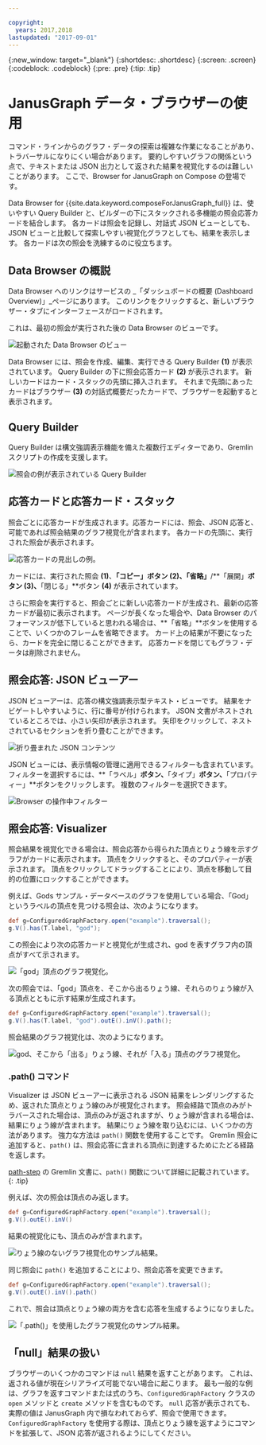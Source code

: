 ```yaml
---

copyright:
  years: 2017,2018
lastupdated: "2017-09-01"
---
```


{:new_window: target="_blank"}
{:shortdesc: .shortdesc}
{:screen: .screen}
{:codeblock: .codeblock}
{:pre: .pre}
{:tip: .tip}

# JanusGraph データ・ブラウザーの使用

コマンド・ラインからのグラフ・データの探索は複雑な作業になることがあり、トラバーサルになりにくい場合があります。 要約しやすいグラフの関係という点で、テキストまたは JSON 出力として返された結果を視覚化するのは難しいことがあります。 ここで、Browser for JanusGraph on Compose の登場です。

Data Browser for {{site.data.keyword.composeForJanusGraph_full}} は、使いやすい Query Builder と、ビルダーの下にスタックされる多機能の照会応答カードを結合します。 各カードは照会を記録し、対話式 JSON ビューとしても、JSON ビューと比較して探索しやすい視覚化グラフとしても、結果を表示します。 各カードは次の照会を洗練するのに役立ちます。

## Data Browser の概説

Data Browser へのリンクはサービスの _「ダッシュボードの概要 (Dashboard Overview)」_ページにあります。 このリンクをクリックすると、新しいブラウザー・タブにインターフェースがロードされます。

これは、最初の照会が実行された後の Data Browser のビューです。

![起動された Data Browser のビュー](./images/databrowser_taggedFullscreenbrowser.png "起動された Data Browser のビュー。Query Builder、JSON 形式とビジュアル形式の照会出力、ウェルカム・メッセージ、チュートリアルが表示されています。")

Data Browser には、照会を作成、編集、実行できる Query Builder **(1)** が表示されています。 Query Builder の下に照会応答カード **(2)** が表示されます。 新しいカードはカード・スタックの先頭に挿入されます。 それまで先頭にあったカードはブラウザー **(3)** の対話式概要だったカードで、ブラウザーを起動すると表示されます。

## Query Builder

Query Builder は構文強調表示機能を備えた複数行エディターであり、Gremlin スクリプトの作成を支援します。

![照会の例が表示されている Query Builder](./images/databrowser_taggedquerybuilder.png "照会の例が表示されている Query Builder")

## 応答カードと応答カード・スタック

照会ごとに応答カードが生成されます。応答カードには、照会、JSON 応答と、可能であれば照会結果のグラフ視覚化が含まれます。 各カードの先頭に、実行された照会が表示されます。

![応答カードの見出しの例。](./images/databrowser_querybar.png)

カードには、実行された照会 **(1)**、**「コピー」**ボタン **(2)**、**「省略」**/**「展開」**ボタン **(3)**、**「閉じる」**ボタン **(4)** が表示されています。

さらに照会を実行すると、照会ごとに新しい応答カードが生成され、最新の応答カードが最初に表示されます。 ページが長くなった場合や、Data Browser のパフォーマンスが低下していると思われる場合は、**「省略」**ボタンを使用することで、いくつかのフレームを省略できます。 カード上の結果が不要になったら、カードを完全に閉じることができます。 応答カードを閉じてもグラフ・データは削除されません。

## 照会応答: JSON ビューアー

JSON ビューアーは、応答の構文強調表示型テキスト・ビューです。 結果をナビゲートしやすいように、行に番号が付けられます。 JSON 文書がネストされているところでは、小さい矢印が表示されます。 矢印をクリックして、ネストされているセクションを折り畳むことができます。

![折り畳まれた JSON コンテンツ](./images/databrowser_queryresponse.png)

JSON ビューには、表示情報の管理に適用できるフィルターも含まれています。 フィルターを選択するには、**「ラベル」**ボタン、**「タイプ」**ボタン、**「プロパティー」**ボタンをクリックします。 複数のフィルターを選択できます。

![Browser の操作中フィルター](./images/databrowser_filteractions.png)

## 照会応答: Visualizer

照会結果を視覚化できる場合は、照会応答から得られた頂点とりょう線を示すグラフがカードに表示されます。 頂点をクリックすると、そのプロパティーが表示されます。 頂点をクリックしてドラッグすることにより、頂点を移動して目的の位置にロックすることができます。

例えば、Gods サンプル・データベースのグラフを使用している場合、「God」というラベルの頂点を見つける照会は、次のようになります。

```groovy
def g=ConfiguredGraphFactory.open("example").traversal();
g.V().has(T.label, "god");
```

この照会により次の応答カードと視覚化が生成され、god を表すグラフ内の頂点がすべて示されます。

![「god」頂点のグラフ視覚化。](./images/databrowser_visualization.png)

次の照会では、「god」頂点を、そこから出るりょう線、それらのりょう線が入る頂点とともに示す結果が生成されます。

```groovy
def g=ConfiguredGraphFactory.open("example").traversal();
g.V().has(T.label, "god").outE().inV().path();
```

照会結果のグラフ視覚化は、次のようになります。

![god、そこから「出る」りょう線、それが「入る」頂点のグラフ視覚化。](./images/databrowser_edgesvertices.png)

### .path() コマンド

Visualizer は JSON ビューアーに表示される JSON 結果をレンダリングするため、返された頂点とりょう線のみが視覚化されます。 照会経路で頂点のみがトラバースされた場合は、頂点のみが返されますが、りょう線が含まれる場合は、結果にりょう線が含まれます。 結果にりょう線を取り込むには、いくつかの方法があります。 強力な方法は `path()` 関数を使用することです。 Gremlin 照会に追加すると、`path()` は、照会応答に含まれる頂点に到達するためにたどる経路を返します。

[path-step](http://tinkerpop.apache.org/docs/current/reference/#path-step) の Gremlin 文書に、`path()` 関数について詳細に記載されています。
{: .tip}

例えば、次の照会は頂点のみ返します。

```groovy
def g=ConfiguredGraphFactory.open("example").traversal();
g.V().outE().inV()
```

結果の視覚化にも、頂点のみが含まれます。

![りょう線のないグラフ視覚化のサンプル結果。](./images/databrowser_visualization2.png)

同じ照会に `path()` を追加することにより、照会応答を変更できます。

```groovy
def g=ConfiguredGraphFactory.open("example").traversal();
g.V().outE().inV().path()
```

これで、照会は頂点とりょう線の両方を含む応答を生成するようになりました。

![「.path()」を使用したグラフ視覚化のサンプル結果。](./images/databrowser_visualization3.png)

## 「null」結果の扱い

ブラウザーのいくつかのコマンドは `null` 結果を返すことがあります。 これは、返される値が現在シリアライズ可能でない場合に起こります。 最も一般的な例は、グラフを返すコマンドまたは式のうち、`ConfiguredGraphFactory` クラスの `open` メソッドと `create` メソッドを含むものです。 `null` 応答が表示されても、実際の値は JanusGraph 内で損なわれておらず、照会で使用できます。 `ConfiguredGraphFactory` を使用する際は、頂点とりょう線を返すようにコマンドを拡張して、JSON 応答が返されるようにしてください。
